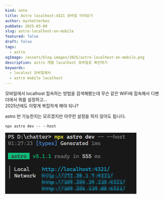 ```yaml
---
kind: note
title: Astro localhost:4321 모바일 미리보기
author: mychatterbox
pubDate: 2025-03-09
slug: astro-localhost-on-mobile
featured: false
draft: false
tags:
  - astro
ogImage: /assets/blog-images/2025/astro-localhost-on-mobile.png
description: astro 개발 localhost 모바일로 확인하기
keywords:
  - localost 모바일에서
  - astro mobile localhost
---
```


모바일에서 localhost 접속하는 방법을 검색해봤는데 무슨 같은 WiFi에 접속해서 디펜더에서 뭐를 설정하고...  
2025년에도 이렇게 복잡하게 해야 되나?  

astro 만 가능한지는 모르겠지만 아무런 설정을 하지 않아도 됩니다.  

```
npx astro dev -- --host
```

![astro-localhost-on-mobile](../../assets/blog-images/2025/astro-localhost-on-mobile.png)